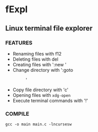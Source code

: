 # fExpl
## Linux terminal file explorer

### FEATURES
  - Renaming files with f12
  - Deleting files with del
  - Creating files with ':new <fname>'
  - Change directory with ':goto <dir>'
  - Copy file directory with 'c'
  - Opening files with `xdg-open`
  - Execute terminal commands with '!<command>'
### COMPILE
  `gcc -o main main.c -lncursesw`
